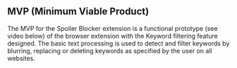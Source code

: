 ## MVP (Minimum Viable Product)
The MVP for the Spoiler Blocker extension is a functional prototype (see video below) of the browser extension with the Keyword filtering feature designed. 
The basic text processing is used to detect and filter keywords by blurring, replacing or deleting keywords as specified by the user on all websites.
